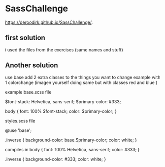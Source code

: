 #  SassChallenge
https://deroodirk.github.io/SassChallenge/.

## first solution 
i used the files from the exercises (same names and stuff)

## Another solution 
use base 
add 2 extra classes to the things you want to change 
example with 1 colorchange (imagen yourself doing same but with classes red and blue )

example
base.scss file 

$font-stack:    Helvetica, sans-serif;
$primary-color: #333;

body {
  font: 100% $font-stack;
  color: $primary-color;
}

styles.scss file 

@use 'base';  

.inverse {
  background-color: base.$primary-color;
  color: white;
}

compiles in 
body {
  font: 100% Helvetica, sans-serif;
  color: #333;
}

.inverse {
  background-color: #333;
  color: white;
}
